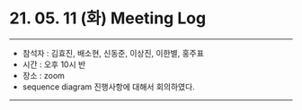 # 21. 05. 11 (화) Meeting Log

---
- 참석자 : 김효진, 배소현, 신동준, 이상진, 이한별, 홍주표
- 시간 : 오후 10시 반
- 장소 : zoom
- sequence diagram 진행사항에 대해서 회의하였다.
---